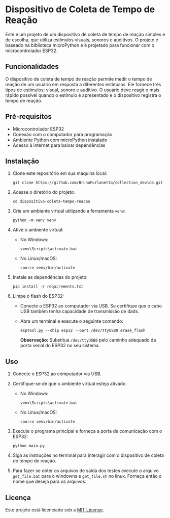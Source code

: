 # Dispositivo de Coleta de Tempo de Reação

Este é um projeto de um dispositivo de coleta de tempo de reação simples e de escolha,
que utiliza estímulos visuais, sonoros e auditivos. O projeto é baseado na biblioteca
microPython e é projetado para funcionar com o microcontrolador ESP32.

## Funcionalidades

O dispositivo de coleta de tempo de reação permite medir o tempo de reação de um
usuário em resposta a diferentes estímulos. Ele fornece três tipos de estímulos: 
visual, sonoro e auditivo. O usuário deve reagir o mais rápido possível
quando o estímulo é apresentado e o dispositivo registra o tempo de reação.

## Pré-requisitos

- Microcontrolador ESP32
- Conexão com o computador para programação
- Ambiente Python com microPython instalado
- Acesso à internet para baixar dependências

## Instalação

1. Clone este repositório em sua máquina local:

   ```
   git clone https://github.com/BrunoFurlanetto/collection_device.git
   ```

2. Acesse o diretório do projeto:

   ```
   cd dispositivo-coleta-tempo-reacao
   ```

3. Crie um ambiente virtual utilizando a ferramenta `venv`:

   ```
   python -m venv venv
   ```

4. Ative o ambiente virtual:

    - No Windows:

      ```
      venv\Scripts\activate.bat
      ```

    - No Linux/macOS:

      ```
      source venv/bin/activate
      ```

5. Instale as dependências do projeto:

   ```
   pip install -r requirements.txt
   ```

6. Limpe o flash do ESP32:

    - Conecte o ESP32 ao computador via USB. Se certifique que o cabo USB também tenha
       capacidade de transmissão de dads.
    - Abra um terminal e execute o seguinte comando:

      ```
      esptool.py --chip esp32 --port /dev/ttyUSB0 erase_flash
      ```

      **Observação:** Substitua `/dev/ttyUSB0` pelo caminho adequado da porta serial 
      do ESP32 no seu sistema.

## Uso

1. Conecte o ESP32 ao computador via USB.

2. Certifique-se de que o ambiente virtual esteja ativado:

    - No Windows:

      ```
      venv\Scripts\activate.bat
      ```

    - No Linux/macOS:

      ```
      source venv/bin/activate
      ```

3. Execute o programa principal e forneça a porta de comunicação com o ESP32:

   ```
   python main.py
   ```

4. Siga as instruções no terminal para interagir com o dispositivo de coleta de tempo 
   de reação.

5. Para fazer se obter os arquivos de saída dos testes execute o arquivo `get_file.bat`
    para o windowns e `get_file.sh` no linux. Forneça então o nome que deseja para os 
    arquivos.

## Licença

Este projeto está licenciado sob a [MIT License](LICENSE).